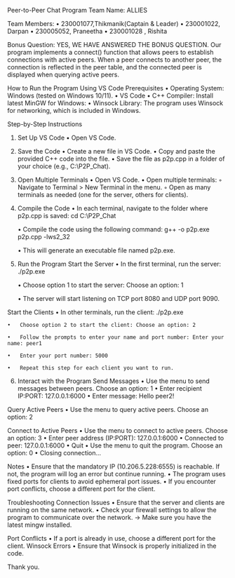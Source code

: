 Peer-to-Peer Chat Program
Team Name: ALLIES

Team Members:
	•	230001077,Thikmanik(Captain & Leader)
	•	230001022, Darpan
	•	230005052, Praneetha
	•	230001028 , Rishita

Bonus Question: YES, WE HAVE ANSWERED THE BONUS QUESTION. Our program implements a connect() function that allows peers to establish connections with active peers. When a peer connects to another peer, the connection is reflected in the peer table, and the connected peer is displayed when querying active peers.

How to Run the Program Using VS Code
Prerequisites
	•	Operating System: Windows (tested on Windows 10/11).
	•	VS Code
	•	C++ Compiler: Install latest MinGW for Windows:
	•	Winsock Library: The program uses Winsock for networking, which is included in Windows.

Step-by-Step Instructions
1. Set Up VS Code
	•	Open VS Code.

2. Save the Code
	•	Create a new file in VS Code.
	•	Copy and paste the provided C++ code into the file.
	•	Save the file as p2p.cpp in a folder of your choice (e.g., C:\P2P_Chat).


3. Open Multiple Terminals
	•	Open VS Code.
	•	Open multiple terminals:
	◦	Navigate to Terminal > New Terminal in the menu.
	◦	Open as many terminals as needed (one for the server, others for clients).

4. Compile the Code
	•	In each terminal, navigate to the folder where p2p.cpp is saved: cd C:\P2P_Chat

	•	Compile the code using the following command: g++ -o p2p.exe p2p.cpp -lws2_32

	•	This will generate an executable file named p2p.exe.

5. Run the Program
Start the Server
	•	In the first terminal, run the server: ./p2p.exe

	•	Choose option 1 to start the server: Choose an option: 1

	•	The server will start listening on TCP port 8080 and UDP port 9090.

Start the Clients
	•	In other terminals, run the client: ./p2p.exe

	•	Choose option 2 to start the client: Choose an option: 2

	•	Follow the prompts to enter your name and port number: Enter your name: peer1

	•	Enter your port number: 5000

	•	Repeat this step for each client you want to run.


6. Interact with the Program
Send Messages
  •	Use the menu to send messages between peers. Choose an option: 1
	•	Enter recipient IP:PORT: 127.0.0.1:6000
	•	Enter message: Hello peer2!


Query Active Peers
	•	Use the menu to query active peers. Choose an option: 2 
	

Connect to Active Peers
	•	Use the menu to connect to active peers. Choose an option: 3
	•	Enter peer address (IP:PORT): 127.0.0.1:6000
	•	Connected to peer: 127.0.0.1:6000
	•	Quit
	•	Use the menu to quit the program. Choose an option: 0
	•	Closing connection...


Notes
	•	Ensure that the mandatory IP (10.206.5.228:6555) is reachable. If not, the program will log an error but continue running.
	•	The program uses fixed ports for clients to avoid ephemeral port issues.
	•	If you encounter port conflicts, choose a different port for the client.

Troubleshooting
Connection Issues
	•	Ensure that the server and clients are running on the same network.
	•	Check your firewall settings to allow the program to communicate over the network.
-> Make sure you have the latest mingw installed.

Port Conflicts
	•	If a port is already in use, choose a different port for the client.
Winsock Errors
	•	Ensure that Winsock is properly initialized in the code.

Thank you.
